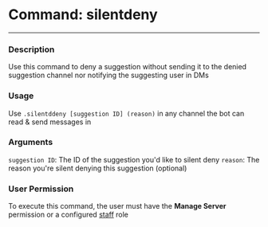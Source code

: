# Command: silentdeny
---
### Description
Use this command to deny a suggestion without sending it to the denied suggestion channel nor notifying the suggesting user in DMs

### Usage
Use `.silentddeny [suggestion ID] (reason)` in any channel the bot can read & send messages in

### Arguments
`suggestion ID`: The ID of the suggestion you'd like to silent deny
`reason`: The reason you're silent denying this suggestion (optional)

### User Permission
To execute this command, the user must have the **Manage Server** permission or a configured [staff](/config/staffroles.md) role

